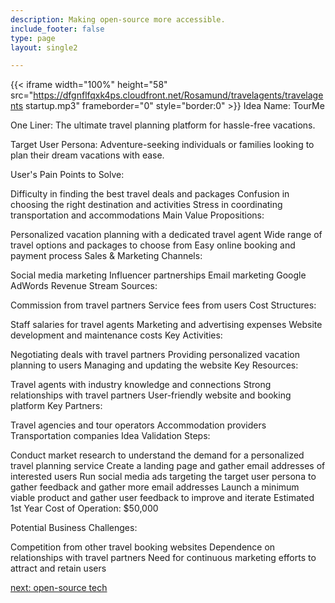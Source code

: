 ```yaml
---
description: Making open-source more accessible.
include_footer: false
type: page
layout: single2

---
```


{{< iframe width="100%" height="58" src="https://dfgnflfqxk4ps.cloudfront.net/Rosamund/travelagents/travelagents startup.mp3" frameborder="0" style="border:0" >}}
Idea Name: TourMe

One Liner: The ultimate travel planning platform for hassle-free vacations.

Target User Persona: Adventure-seeking individuals or families looking to plan their dream vacations with ease.

User's Pain Points to Solve:

Difficulty in finding the best travel deals and packages
Confusion in choosing the right destination and activities
Stress in coordinating transportation and accommodations
Main Value Propositions:

Personalized vacation planning with a dedicated travel agent
Wide range of travel options and packages to choose from
Easy online booking and payment process
Sales & Marketing Channels:

Social media marketing
Influencer partnerships
Email marketing
Google AdWords
Revenue Stream Sources:

Commission from travel partners
Service fees from users
Cost Structures:

Staff salaries for travel agents
Marketing and advertising expenses
Website development and maintenance costs
Key Activities:

Negotiating deals with travel partners
Providing personalized vacation planning to users
Managing and updating the website
Key Resources:

Travel agents with industry knowledge and connections
Strong relationships with travel partners
User-friendly website and booking platform
Key Partners:

Travel agencies and tour operators
Accommodation providers
Transportation companies
Idea Validation Steps:

Conduct market research to understand the demand for a personalized travel planning service
Create a landing page and gather email addresses of interested users
Run social media ads targeting the target user persona to gather feedback and gather more email addresses
Launch a minimum viable product and gather user feedback to improve and iterate
Estimated 1st Year Cost of Operation: $50,000

Potential Business Challenges:

Competition from other travel booking websites
Dependence on relationships with travel partners
Need for continuous marketing efforts to attract and retain users


<a href="https://workdojos.com/travelagents/tech">next: open-source tech</a>
